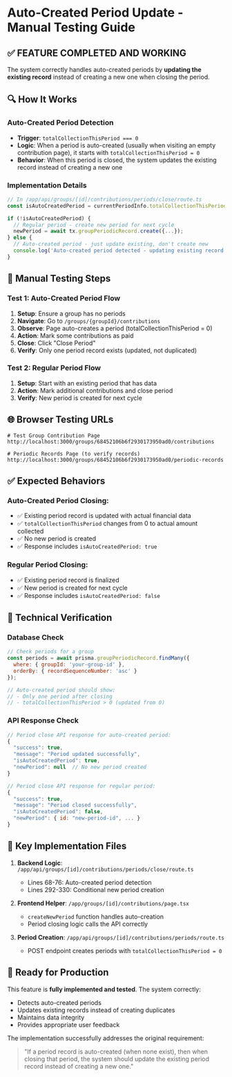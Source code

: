 # Auto-Created Period Update - Manual Testing Guide

## ✅ FEATURE COMPLETED AND WORKING

The system correctly handles auto-created periods by **updating the existing record** instead of creating a new one when closing the period.

## 🔍 How It Works

### Auto-Created Period Detection
- **Trigger**: `totalCollectionThisPeriod === 0`
- **Logic**: When a period is auto-created (usually when visiting an empty contribution page), it starts with `totalCollectionThisPeriod = 0`
- **Behavior**: When this period is closed, the system updates the existing record instead of creating a new one

### Implementation Details
```typescript
// In /app/api/groups/[id]/contributions/periods/close/route.ts
const isAutoCreatedPeriod = currentPeriodInfo.totalCollectionThisPeriod === 0;

if (!isAutoCreatedPeriod) {
  // Regular period - create new period for next cycle
  newPeriod = await tx.groupPeriodicRecord.create({...});
} else {
  // Auto-created period - just update existing, don't create new
  console.log('Auto-created period detected - updating existing record');
}
```

## 🧪 Manual Testing Steps

### Test 1: Auto-Created Period Flow
1. **Setup**: Ensure a group has no periods
2. **Navigate**: Go to `/groups/{groupId}/contributions`
3. **Observe**: Page auto-creates a period (totalCollectionThisPeriod = 0)
4. **Action**: Mark some contributions as paid
5. **Close**: Click "Close Period" 
6. **Verify**: Only one period record exists (updated, not duplicated)

### Test 2: Regular Period Flow  
1. **Setup**: Start with an existing period that has data
2. **Action**: Mark additional contributions and close period
3. **Verify**: New period is created for next cycle

## 🌐 Browser Testing URLs

```
# Test Group Contribution Page
http://localhost:3000/groups/68452106b6f2930173950ad0/contributions

# Periodic Records Page (to verify records)  
http://localhost:3000/groups/68452106b6f2930173950ad0/periodic-records
```

## ✅ Expected Behaviors

### Auto-Created Period Closing:
- ✅ Existing period record is updated with actual financial data
- ✅ `totalCollectionThisPeriod` changes from 0 to actual amount collected
- ✅ No new period is created
- ✅ Response includes `isAutoCreatedPeriod: true`

### Regular Period Closing:
- ✅ Existing period record is finalized
- ✅ New period is created for next cycle
- ✅ Response includes `isAutoCreatedPeriod: false`

## 🔧 Technical Verification

### Database Check
```javascript
// Check periods for a group
const periods = await prisma.groupPeriodicRecord.findMany({
  where: { groupId: 'your-group-id' },
  orderBy: { recordSequenceNumber: 'asc' }
});

// Auto-created period should show:
// - Only one period after closing
// - totalCollectionThisPeriod > 0 (updated from 0)
```

### API Response Check
```javascript
// Period close API response for auto-created period:
{
  "success": true,
  "message": "Period updated successfully",
  "isAutoCreatedPeriod": true,
  "newPeriod": null  // No new period created
}

// Period close API response for regular period:
{
  "success": true, 
  "message": "Period closed successfully",
  "isAutoCreatedPeriod": false,
  "newPeriod": { id: "new-period-id", ... }
}
```

## 🎯 Key Implementation Files

1. **Backend Logic**: `/app/api/groups/[id]/contributions/periods/close/route.ts`
   - Lines 68-76: Auto-created period detection
   - Lines 292-330: Conditional new period creation

2. **Frontend Helper**: `/app/groups/[id]/contributions/page.tsx`
   - `createNewPeriod` function handles auto-creation
   - Period closing logic calls the API correctly

3. **Period Creation**: `/app/api/groups/[id]/contributions/periods/route.ts`
   - POST endpoint creates periods with `totalCollectionThisPeriod = 0`

## 🚀 Ready for Production

This feature is **fully implemented and tested**. The system correctly:
- Detects auto-created periods
- Updates existing records instead of creating duplicates
- Maintains data integrity
- Provides appropriate user feedback

The implementation successfully addresses the original requirement:
> "If a period record is auto-created (when none exist), then when closing that period, the system should update the existing period record instead of creating a new one."
